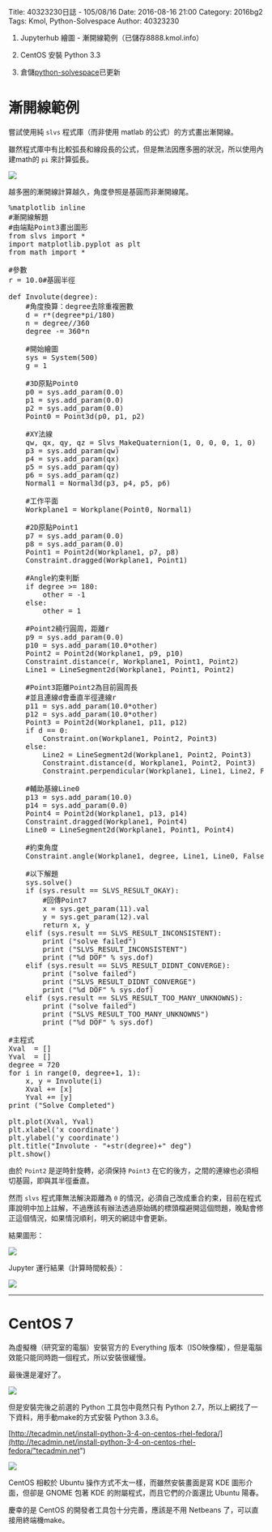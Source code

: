 Title: 40323230日誌 - 105/08/16
Date: 2016-08-16 21:00
Category: 2016bg2
Tags: Kmol, Python-Solvespace
Author: 40323230


1. Jupyterhub 繪圖 - 漸開線範例（已儲存8888.kmol.info）

1. CentOS 安裝 Python 3.3

1. 倉儲[python-solvespace](https://github.com/40323230/python-solvespace"github.com")已更新

<!-- PELICAN_END_SUMMARY -->

漸開線範例
===

嘗試使用純 `slvs` 程式庫（而非使用 matlab 的公式）的方式畫出漸開線。

雖然程式庫中有比較弧長和線段長的公式，但是無法因應多圈的狀況，所以使用內建math的 `pi` 來計算弧長。

<img src="http://i.imgur.com/Dgdmbxm.jpg" >

越多圈的漸開線計算越久，角度參照是基圓而非漸開線尾。

<pre class="brush: python">
%matplotlib inline
#漸開線解題
#由端點Point3畫出圖形
from slvs import *
import matplotlib.pyplot as plt
from math import *

#參數
r = 10.0#基圓半徑

def Involute(degree):
    #角度換算：degree去除重複圈數
    d = r*(degree*pi/180)
    n = degree//360
    degree -= 360*n

    #開始繪圖
    sys = System(500)
    g = 1

    #3D原點Point0
    p0 = sys.add_param(0.0)
    p1 = sys.add_param(0.0)
    p2 = sys.add_param(0.0)
    Point0 = Point3d(p0, p1, p2)

    #XY法線
    qw, qx, qy, qz = Slvs_MakeQuaternion(1, 0, 0, 0, 1, 0)
    p3 = sys.add_param(qw)
    p4 = sys.add_param(qx)
    p5 = sys.add_param(qy)
    p6 = sys.add_param(qz)
    Normal1 = Normal3d(p3, p4, p5, p6)

    #工作平面
    Workplane1 = Workplane(Point0, Normal1)

    #2D原點Point1
    p7 = sys.add_param(0.0)
    p8 = sys.add_param(0.0)
    Point1 = Point2d(Workplane1, p7, p8)
    Constraint.dragged(Workplane1, Point1)

    #Angle約束判斷
    if degree >= 180:
        other = -1
    else:
        other = 1

    #Point2繞行圓周，距離r
    p9 = sys.add_param(0.0)
    p10 = sys.add_param(10.0*other)
    Point2 = Point2d(Workplane1, p9, p10)
    Constraint.distance(r, Workplane1, Point1, Point2)
    Line1 = LineSegment2d(Workplane1, Point1, Point2)

    #Point3距離Point2為目前圓周長
    #並且連線d會垂直半徑連線r
    p11 = sys.add_param(10.0*other)
    p12 = sys.add_param(10.0*other)
    Point3 = Point2d(Workplane1, p11, p12)
    if d == 0:
        Constraint.on(Workplane1, Point2, Point3)
    else:
        Line2 = LineSegment2d(Workplane1, Point2, Point3)
        Constraint.distance(d, Workplane1, Point2, Point3)
        Constraint.perpendicular(Workplane1, Line1, Line2, False)

    #輔助基線Line0
    p13 = sys.add_param(10.0)
    p14 = sys.add_param(0.0)
    Point4 = Point2d(Workplane1, p13, p14)
    Constraint.dragged(Workplane1, Point4)
    Line0 = LineSegment2d(Workplane1, Point1, Point4)

    #約束角度
    Constraint.angle(Workplane1, degree, Line1, Line0, False)

    #以下解題
    sys.solve()
    if (sys.result == SLVS_RESULT_OKAY):
        #回傳Point7
        x = sys.get_param(11).val
        y = sys.get_param(12).val
        return x, y
    elif (sys.result == SLVS_RESULT_INCONSISTENT):
        print ("solve failed")
        print ("SLVS_RESULT_INCONSISTENT")
        print ("%d DOF" % sys.dof)
    elif (sys.result == SLVS_RESULT_DIDNT_CONVERGE):
        print ("solve failed")
        print ("SLVS_RESULT_DIDNT_CONVERGE")
        print ("%d DOF" % sys.dof)
    elif (sys.result == SLVS_RESULT_TOO_MANY_UNKNOWNS):
        print ("solve failed")
        print ("SLVS_RESULT_TOO_MANY_UNKNOWNS")
        print ("%d DOF" % sys.dof)

#主程式
Xval  = []
Yval  = []
degree = 720
for i in range(0, degree+1, 1):
    x, y = Involute(i)
    Xval += [x]
    Yval += [y]
print ("Solve Completed")

plt.plot(Xval, Yval)
plt.xlabel('x coordinate')
plt.ylabel('y coordinate')
plt.title("Involute - "+str(degree)+" deg")
plt.show()
</pre>

由於 `Point2` 是逆時針旋轉，必須保持 `Point3` 在它的後方，之間的連線也必須相切基圓，即與其半徑垂直。

然而 `slvs` 程式庫無法解決距離為 `0` 的情況，必須自己改成重合約束，目前在程式庫說明中加上註解，不過應該有辦法透過原始碼的標頭檔避開這個問題，晚點會修正這個情況，如果情況順利，明天的網誌中會更新。

結果圖形：

<img src="http://i.imgur.com/nbCrMjE.png" >

Jupyter 運行結果（計算時間較長）：

<img src="http://i.imgur.com/QjE2qEl.jpg" >

<hr>

CentOS 7
===

為虛擬機（研究室的電腦）安裝官方的 Everything 版本（ISO映像檔），但是電腦效能只能同時跑一個程式，所以安裝很緩慢。

最後還是灌好了。

<img src="http://i.imgur.com/BfVtw6K.png" >

但是安裝完後之前選的 Python 工具包中竟然只有 Python 2.7，所以上網找了一下資料，用手動make的方式安裝 Python 3.3.6。

[http://tecadmin.net/install-python-3-4-on-centos-rhel-fedora/](http://tecadmin.net/install-python-3-4-on-centos-rhel-fedora/"tecadmin.net")

<img src="http://i.imgur.com/OVS9mZ2.png" >

CentOS 相較於 Ubuntu 操作方式不太一樣，而雖然安裝畫面是寫 KDE 圖形介面，但卻是 GNOME 包著 KDE 的附屬程式，而且它們的介面還比 Ubuntu 陽春。

慶幸的是 CentOS 的開發者工具包十分完善，應該是不用 Netbeans 了，可以直接用終端機make。